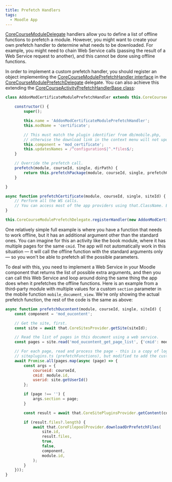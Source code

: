 ```yaml
---
title: Prefetch Handlers
tags:
  - Moodle App
---
```


[CoreCourseModuleDelegate](../api-reference.md#corecoursemoduledelegate) handlers allow you to define a list of offline functions to prefetch a module. However, you might want to create your own prefetch handler to determine what needs to be downloaded. For example, you might need to chain Web Service calls (passing the result of a Web Service request to another), and this cannot be done using offline functions.

In order to implement a custom prefetch handler, you should register an object implementing the [CoreCourseModulePrefetchHandler interface](https://github.com/moodlehq/moodleapp/blob/latest/src/core/features/course/services/module-prefetch-delegate.ts#L1410..L1568) in the [CoreCourseModulePrefetchDelegate](../api-reference.md#corecoursemoduleprefetchdelegate) delegate. You can also achieve this extending the [CoreCourseActivityPrefetchHandlerBase class](https://github.com/moodlehq/moodleapp/blob/latest/src/core/features/course/classes/activity-prefetch-handler.ts):

```js
class AddonModCertificateModulePrefetchHandler extends this.CoreCourseActivityPrefetchHandlerBase {

    constructor() {
        super();

        this.name = 'AddonModCertificateModulePrefetchHandler';
        this.modName = 'certificate';

        // This must match the plugin identifier from db/mobile.php,
        // otherwise the download link in the context menu will not update correctly.
        this.component = 'mod_certificate';
        this.updatesNames = /^configuration$|^.*files$/;
    }

    // Override the prefetch call.
    prefetch(module, courseId, single, dirPath) {
        return this.prefetchPackage(module, courseId, single, prefetchCertificate);
    }

}

async function prefetchCertificate(module, courseId, single, siteId) {
    // Perform all the WS calls.
    // You can access most of the app providers using that.ClassName. E.g. that.CoreWSProvider.call().
}

this.CoreCourseModulePrefetchDelegate.registerHandler(new AddonModCertificateModulePrefetchHandler());
```

One relatively simple full example is where you have a function that needs to work offline, but it has an additional argument other than the standard ones. You can imagine for this an activity like the book module, where it has multiple pages for the same `cmid`. The app will not automatically work in this situation — it will call the offline function with the standard arguments only — so you won't be able to prefetch all the possible parameters.

To deal with this, you need to implement a Web Service in your Moodle component that returns the list of possible extra arguments, and then you can call this Web Service and loop around doing the same thing the app does when it prefetches the offline functions. Here is an example from a third-party module with multiple values for a custom `section` parameter in the mobile function `mobile_document_view`. We're only showing the actual prefetch function, the rest of the code is the same as above:

```js
async function prefetchOucontent(module, courseId, single, siteId) {
    const component = 'mod_oucontent';

    // Get the site, first.
    const site = await that.CoreSitesProvider.getSite(siteId);

    // Read the list of pages in this document using a web service.
    const pages = site.read('mod_oucontent_get_page_list', {'cmid': module.id});

    // For each page, read and process the page - this is a copy of logic in the app at
    // siteplugins.ts (prefetchFunctions), but modified to add the custom argument.
    await Promise.all(pages.map(async (page) => {
        const args = {
            courseid: courseId,
            cmid: module.id,
            userid: site.getUserId()
        };

        if (page !== '') {
            args.section = page;
        }

        const result = await that.CoreSitePluginsProvider.getContent(component, 'mobile_document_view', args);

        if (result.files?.length) {
            await that.CoreFilepoolProvider.downloadOrPrefetchFiles(
                site.id,
                result.files,
                true,
                false,
                component,
                module.id,
            );
        }
    }));
}
```
